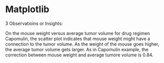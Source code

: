 # Matplotlib

3 Observatioins or Insights:




On the mouse weight versus average tumor volume for drug regimen Capomulin, the scatter plot indicates that mouse weight might have a connection to the tumor volume. As the weight of the mouse goes higher, the average tumor volume gets larger. As in Capomulin example, the correction between mouse weight and average tumore volume is 0.84.



